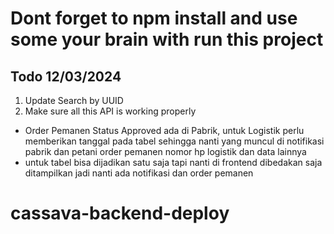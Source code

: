 # Dont forget to npm install and use some your brain with run this project

## Todo 12/03/2024

1. Update Search by UUID
2. Make sure all this API is working properly

- Order Pemanen
  Status Approved ada di Pabrik,
  untuk Logistik perlu memberikan tanggal pada tabel sehingga nanti yang muncul di notifikasi pabrik dan petani order pemanen nomor hp logistik dan data lainnya
- untuk tabel bisa dijadikan satu saja tapi nanti di frontend dibedakan saja ditampilkan jadi nanti ada notifikasi dan order pemanen
# cassava-backend-deploy
